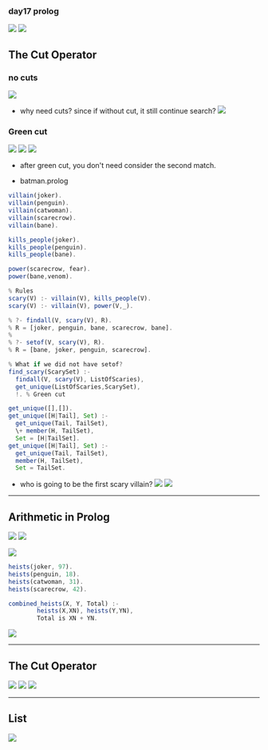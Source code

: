 ### day17 prolog


![](img/2020-05-14-16-34-38.png)
![](img/2020-05-14-16-45-29.png)




## The Cut Operator

### no cuts

![](img/2020-05-14-17-33-53.png)

- why need cuts? since if without cut, it still continue search? 
![](img/2020-05-14-17-34-56.png)


### Green cut

![](img/2020-05-14-17-43-09.png)
![](img/2020-05-14-18-16-09.png)
![](img/2020-05-14-18-17-30.png)

- after green cut, you don't need consider the second match.





- batman.prolog

```js
villain(joker).
villain(penguin).
villain(catwoman).
villain(scarecrow).
villain(bane).

kills_people(joker).
kills_people(penguin).
kills_people(bane).

power(scarecrow, fear).
power(bane,venom).

% Rules
scary(V) :- villain(V), kills_people(V).
scary(V) :- villain(V), power(V,_).

% ?- findall(V, scary(V), R).
% R = [joker, penguin, bane, scarecrow, bane].
% 
% ?- setof(V, scary(V), R).  
% R = [bane, joker, penguin, scarecrow].

% What if we did not have setof?
find_scary(ScarySet) :-
  findall(V, scary(V), ListOfScaries),
  get_unique(ListOfScaries,ScarySet),
  !. % Green cut

get_unique([],[]).
get_unique([H|Tail], Set) :-
  get_unique(Tail, TailSet),
  \+ member(H, TailSet),
  Set = [H|TailSet].
get_unique([H|Tail], Set) :-
  get_unique(Tail, TailSet),
  member(H, TailSet),
  Set = TailSet.
```

- who is going to be the first scary villain?
![](img/2020-04-19-02-34-22.png)
![](img/2020-04-19-02-50-46.png)


---


## Arithmetic in Prolog
![](img/2020-04-19-02-54-59.png)
![](img/2020-04-19-03-06-13.png)

![](img/2020-04-19-03-08-50.png)

```js
heists(joker, 97). 
heists(penguin, 18). 
heists(catwoman, 31). 
heists(scarecrow, 42).

combined_heists(X, Y, Total) :- 
		heists(X,XN), heists(Y,YN), 
		Total is XN + YN.
```
![](img/2020-04-19-03-10-08.png)

---

## The Cut Operator
![](img/2020-04-19-03-13-11.png)
![](img/2020-04-19-03-13-34.png)
![](img/2020-04-19-03-17-04.png)


---


## List
![](img/2020-04-19-22-33-26.png)


